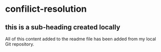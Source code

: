 # confilict-resolution
## this is a sub-heading created locally

All of this content added to the readme file has been added from my local Git repository.